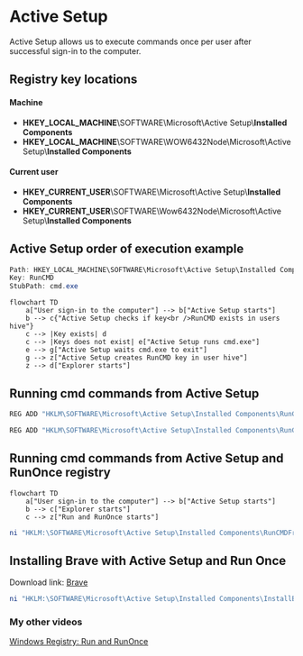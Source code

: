 # Active Setup
Active Setup allows us to execute commands once per user after successful sign-in to the computer.

## Registry key locations
#### <b>Machine</b>
* <b>HKEY_LOCAL_MACHINE</b>\SOFTWARE\Microsoft\Active Setup\\<b>Installed Components</b>
* <b>HKEY_LOCAL_MACHINE</b>\SOFTWARE\WOW6432Node\Microsoft\Active Setup\\<b>Installed Components</b>
#### <b>Current user</b>
* <b>HKEY_CURRENT_USER</b>\SOFTWARE\Microsoft\Active Setup\\<b>Installed Components</b>
* <b>HKEY_CURRENT_USER</b>\SOFTWARE\Wow6432Node\Microsoft\Active Setup\\<b>Installed Components</b>

## Active Setup order of execution example

```powershell
Path: HKEY_LOCAL_MACHINE\SOFTWARE\Microsoft\Active Setup\Installed Components
Key: RunCMD
StubPath: cmd.exe
```

```mermaid
flowchart TD
    a["User sign-in to the computer"] --> b["Active Setup starts"]
    b --> c{"Active Setup checks if key<br />RunCMD exists in users hive"}
    c --> |Key exists| d
    c --> |Keys does not exist| e["Active Setup runs cmd.exe"]
    e --> g["Active Setup waits cmd.exe to exit"]
    g --> z["Active Setup creates RunCMD key in user hive"]
    z --> d["Explorer starts"]
```

## Running cmd commands from Active Setup
```powershell
REG ADD "HKLM\SOFTWARE\Microsoft\Active Setup\Installed Components\RunCMD" /v StubPath /t REG_SZ /d "cmd /c echo Running from HKLM\Active Setup && whoami && pause"
```

```powershell
REG ADD "HKLM\SOFTWARE\Microsoft\Active Setup\Installed Components\RunCMD" /v Version /t REG_SZ /d "1,1,1,1"
```

## Running cmd commands from Active Setup and RunOnce registry

```mermaid
flowchart TD
    a["User sign-in to the computer"] --> b["Active Setup starts"]
    b --> c["Explorer starts"]
    c --> z["Run and RunOnce starts"]
```

```powershell
ni "HKLM:\SOFTWARE\Microsoft\Active Setup\Installed Components\RunCMDFromRunOnce" | New-ItemProperty -Name "StubPath" -Value 'REG ADD "HKCU\Software\Microsoft\Windows\CurrentVersion\RunOnce" /v RunCMD /t REG_SZ /d "cmd /c echo Running from HKCU\RunOnce && whoami && pause"'
```

## Installing Brave with Active Setup and Run Once
Download link: [Brave](https://github.com/brave/brave-browser) <br />

```powershell
ni "HKLM:\SOFTWARE\Microsoft\Active Setup\Installed Components\InstallBraveFromRunOnce" | New-ItemProperty -Name "StubPath" -Value 'REG ADD "HKCU\Software\Microsoft\Windows\CurrentVersion\RunOnce" /v InstallBrave /t REG_SZ /d "cmd /c echo installing software.. && cmd /c C:\BraveBrowserStandaloneSilentSetup.exe"'
```

### My other videos
[Windows Registry: Run and RunOnce](https://youtu.be/zgFzCq5uEPw) <br />
